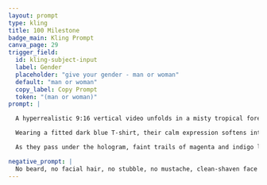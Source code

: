 ```yaml
---
layout: prompt
type: kling
title: 100 Milestone
badge_main: Kling Prompt
canva_page: 29
trigger_field:
  id: kling-subject-input
  label: Gender
  placeholder: "give your gender - man or woman"
  default: "man or woman"
  copy_label: Copy Prompt
  token: "(man or woman)"
prompt: |

  A hyperrealistic 9:16 vertical video unfolds in a misty tropical forest lit by glowing undergrowth and towering palms. The scene opens with a front-facing shot of a clean-shaven (man or woman) standing beneath a neon-blue and magenta hologram of “100” nested inside a futuristic circular alien display.

  Wearing a fitted dark blue T-shirt, their calm expression softens into a confident smile as rainforest ambience mingles with subtle futuristic hums. After a brief pause, they turn in one smooth, natural movement and walk down the jungle path beneath the hovering milestone, symbolising transformation in motion.

  As they pass under the hologram, faint trails of magenta and indigo light follow their steps, hinting at technology harmonising with human potential. A gentle depth-of-field blur settles while the “100” pulses softly behind them, the camera carrying a natural handheld feel. The final moments fade on the glowing path ahead, promising more to come within a cinematic, grounded, inspiring mood lasting 5–7 seconds. Natural and realistic motion throughout.

negative_prompt: |
  No beard, no facial hair, no stubble, no mustache, clean-shaven face only, blurry face, neon glasses, glowing overlays, glitch effects, cartoon lighting, pixelation, distortion, unrealistic glow, low resolution, filters, anime style, excessive sharpness, artificial reflections, plastic skin, unnatural motion blur, exaggerated unnatural smiles, cartoon, animation, CGI, plastic textures, over-smooth skin, low resolution, exaggerated features, unrealistic lighting, surreal proportions, unnatural reflections
---
```

